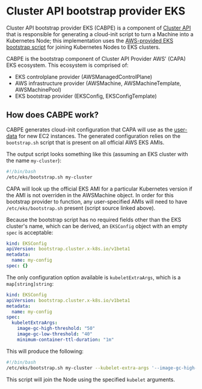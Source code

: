 # Cluster API bootstrap provider EKS

Cluster API bootstrap provider EKS (CABPE) is a component of [Cluster API](https://github.com/kubernetes-sigs/cluster-api/blob/main/README.md) that is responsible for generating a cloud-init script to turn a Machine into a Kubernetes Node; this implementation uses the [AWS-provided EKS bootstrap script](https://github.com/awslabs/amazon-eks-ami/blob/master/files/bootstrap.sh) for joining Kubernetes Nodes to EKS clusters.

CABPE is the bootstrap component of Cluster API Provider AWS' (CAPA) EKS ecosystem. This ecosystem is comprised of:
- EKS controlplane provider (AWSManagedControlPlane)
- AWS infrastructure provider (AWSMachine, AWSMachineTemplate, AWSMachinePool)
- EKS bootstrap provider (EKSConfig, EKSConfigTemplate)

## How does CABPE work?

CABPE generates cloud-init configuration that CAPA will use as the [user-data](https://docs.aws.amazon.com/AWSEC2/latest/UserGuide/user-data.html) for new EC2 instances. The generated configuration relies on the `bootstrap.sh` script that is present on all official AWS EKS AMIs.

The output script looks something like this (assuming an EKS cluster with the name `my-cluster`):

```bash
#!/bin/bash
/etc/eks/bootstrap.sh my-cluster
```

CAPA will look up the official EKS AMI for a particular Kubernetes version if the AMI is not overriden in the AWSMachine object. In order for this bootstrap provider to function, any user-specified AMIs will need to have `/etc/eks/bootstrap.sh` present (script source linked above).

Because the bootstrap script has no required fields other than the EKS cluster's name, which can be derived, an `EKSConfig` object with an empty `spec` is acceptable:

```yaml
kind: EKSConfig
apiVersion: bootstrap.cluster.x-k8s.io/v1beta1
metadata:
  name: my-config
spec: {}
```

The only configuration option available is `kubeletExtraArgs`, which is a `map[string]string`:

```yaml
kind: EKSConfig
apiVersion: bootstrap.cluster.x-k8s.io/v1beta1
metadata:
  name: my-config
spec:
  kubeletExtraArgs:
    image-gc-high-threshold: "50"
    image-gc-low-threshold: "40"
    minimum-container-ttl-duration: "1m"
```

This will produce the following:

```bash
#!/bin/bash
/etc/eks/bootstrap.sh my-cluster --kubelet-extra-args '--image-gc-high-threshold=50 --image-gc-low-threshold=45 --minimum-container-ttl-duration=1m'
```

This script will join the Node using the specified `kubelet` arguments.
